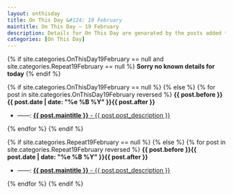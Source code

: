 ```yaml
---
layout: onthisday
title: On This Day &#124; 19 February
maintitle: On This Day — 19 February
description: Details for On This Day are genarated by the posts added to the website so the content is subject to changes/updates over time.
categories: [On This Day]
---
```


{% if site.categories.OnThisDay19February == null and site.categories.Repeat19February == null %}
<strong>Sorry no known details for today</strong>
{% endif %}

{% if site.categories.OnThisDay19February == null %}
{% else %}
{% for post in site.categories.OnThisDay19February reversed %}
<strong>{{ post.before }}{{ post.date | date: "%e %B %Y" }}{{ post.after }}</strong>
<ul>
<li> ——: <a class="{{ post.class }}" href="{{ post.url }}"><strong>{{ post.maintitle }}</strong> - {{ post.post_description }}</a></li>
</ul>
{% endfor %}
{% endif %}

{% if site.categories.Repeat19February == null %}
{% else %}
{% for post in site.categories.Repeat19February reversed %}
<strong>{{ post.before }}{{ post.date | date: "%e %B %Y" }}{{ post.after }}</strong>
<ul>
<li> ——: <a class="{{ post.class }}" href="{{ post.url }}"><strong>{{ post.maintitle }}</strong> - {{ post.post_description }}</a></li>
</ul>
{% endfor %}
{% endif %}
